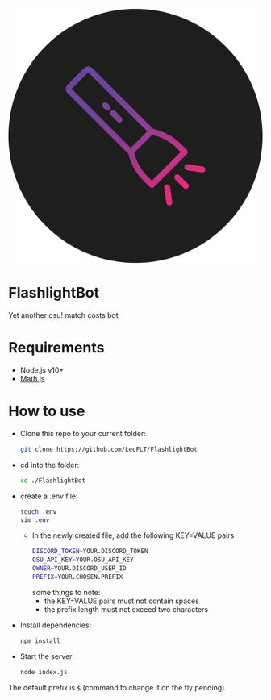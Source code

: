 <p align="center">
  <a href="https://github.com/LeoFLT/FlashlightBot">
    <img src="assets/flashlight.svg" width="512px" title="FlashlightBot">
  </a>
</p>

# FlashlightBot
Yet another osu! match costs bot

# Requirements
- Node.js v10+
- [Math.js](https://mathjs.org)

# How to use
* Clone this repo to your current folder:

    ```bash
    git clone https://github.com/LeoFLT/FlashlightBot
    ```

* cd into the folder:

    ```bash
    cd ./FlashlightBot
    ```

* create a .env file:
    ```bash
    touch .env
    vim .env
    ```
    * In the newly created file, add the following KEY=VALUE pairs
        ```bash
        DISCORD_TOKEN=YOUR.DISCORD_TOKEN
        OSU_API_KEY=YOUR.OSU_API_KEY
        OWNER=YOUR.DISCORD_USER_ID
        PREFIX=YOUR.CHOSEN.PREFIX
        ```
        some things to note:
        * the KEY=VALUE pairs must not contain spaces
        * the prefix length must not exceed two characters
    
* Install dependencies:

    ```bash
    npm install
    ```

* Start the server:

    ```bash
    node index.js
    ```

The default prefix is `$` (command to change it on the fly pending).
